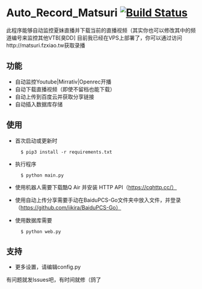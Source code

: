 Auto_Record_Matsuri [![Build Status](https://travis-ci.org/fzxiao233/Auto_Record_Matsuri.svg?branch=master)](https://travis-ci.org/fzxiao233/Auto_Record_Matsuri)
====
此程序能够自动监控夏妹直播并下载当前的直播视频（其实你也可以修改其中的频道编号来监控其他VTB[臭DD]
目前我已经在VPS上部署了，你可以通过访问http://matsuri.fzxiao.tw获取录播
    
功能
----
- 自动监控Youtube|Mirrativ|Openrec开播
- 自动下载直播视频（即使不留档也能下载）
- 自动上传到百度云并获取分享链接
- 自动插入数据库存储


使用
------
- 首次启动或更新时

	    $ pip3 install -r requirements.txt
- 执行程序

	    $ python main.py
	    
- 使用机器人需要下载酷Q Air 并安装 HTTP API（https://cqhttp.cc/）

- 使用自动上传分享需要手动在BaiduPCS-Go文件夹中放入文件，并登录（https://github.com/iikira/BaiduPCS-Go）

- 使用数据库需要

        $ python web.py
支持
------
- 更多设置，请编辑config.py


有问题就发Issues吧，有时间就修（鸽了

